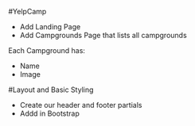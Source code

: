 #YelpCamp

* Add Landing Page  
* Add Campgrounds Page that lists all campgrounds  

Each Campground has:
* Name  
* Image  

#Layout and Basic Styling
* Create our header and footer partials  
* Addd in Bootstrap  

